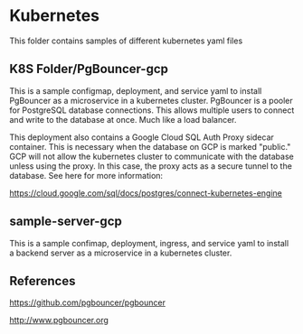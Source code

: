 # Kubernetes

This folder contains samples of different kubernetes yaml files

## K8S Folder/PgBouncer-gcp

This is a sample configmap, deployment, and service yaml to install PgBouncer as a microservice in a kubernetes cluster.
PgBouncer is a pooler for PostgreSQL database connections. This allows multiple users to connect and write to the database at once. Much like a load balancer.

This deployment also contains a Google Cloud SQL Auth Proxy sidecar container. This is necessary when the database on GCP is marked "public." GCP will not allow the kubernetes cluster to communicate with the database unless using the proxy. In this case, the proxy acts as a secure tunnel to the database. See here for more information:

<https://cloud.google.com/sql/docs/postgres/connect-kubernetes-engine>

## sample-server-gcp

This is a sample confimap, deployment, ingress, and service yaml to install a backend server as a microservice in a kubernetes cluster.

## References

<https://github.com/pgbouncer/pgbouncer>

<http://www.pgbouncer.org>
